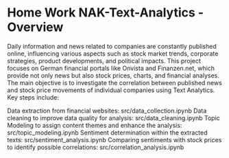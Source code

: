 # Home Work NAK-Text-Analytics - Overview
Daily information and news related to companies are constantly published online, influencing various aspects such as stock market trends, corporate strategies, product developments, and political impacts. This project focuses on German financial portals like Onvista and Finanzen.net, which provide not only news but also stock prices, charts, and financial analyses. The main objective is to investigate the correlation between published news and stock price movements of individual companies using Text Analytics. Key steps include:

Data extraction from financial websites:     src/data_collection.ipynb
Data cleaning to improve data quality for analysis:     src/data_cleaning.ipynb
Topic Modeling to assign content themes and enhance the analysis:     src/topic_modeling.ipynb
Sentiment determination within the extracted texts:     src/sentiment_analysis.ipynb
Comparing sentiments with stock prices to identify possible correlations:     src/correlation_analysis.ipynb
    


